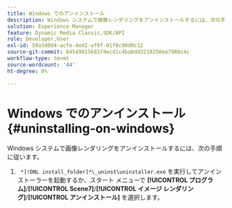 ```yaml
---
title: Windows でのアンインストール
description: Windows システムで画像レンダリングをアンインストールするには、次の手順に従います。
solution: Experience Manager
feature: Dynamic Media Classic,SDK/API
role: Developer,User
exl-id: 50a3d0d4-acfe-4ed2-af9f-01f8c98d0c12
source-git-commit: 8454991568374ecd1c4babdd3210250ea7988c4c
workflow-type: tm+mt
source-wordcount: '44'
ht-degree: 0%

---
```


# Windows でのアンインストール{#uninstalling-on-windows}

Windows システムで画像レンダリングをアンインストールするには、次の手順に従います。

1. ` *[!DNL install_folder]*\_uninst\uninstaller.exe` を実行してアンインストーラーを起動するか、スタート メニューで **[!UICONTROL プログラム]**/**[!UICONTROL Scene7]**/**[!UICONTROL イメージ レンダリング]**/**[!UICONTROL アンインストール]** を選択します。
